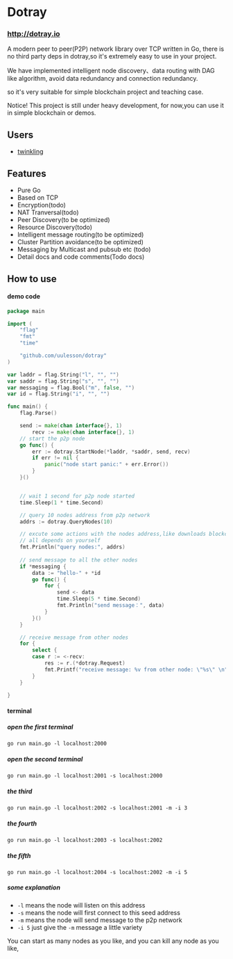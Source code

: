 # Dotray 
### http://dotray.io
A modern peer to peer(P2P) network library over TCP written in Go, there is no third party deps in dotray,so it's extremely easy to use in your project.

We have implemented  intelligent node discovery、data routing with DAG like algorithm, avoid data redundancy and connection redundancy.

so it's very suitable for simple blockchain project and teaching case.

Notice! This project is still under heavy development, for now,you can use it in simple blockchain or demos.

## Users
- [twinkling](https://github.com/uulesson/twinkling) 

## Features
- Pure Go
- Based on TCP
- Encryption(todo)
- NAT Tranversal(todo)
- Peer Discovery(to be optimized)
- Resource Discovery(todo)
- Intelligent message routing(to be optimized)
- Cluster Partition avoidance(to be optimized)
- Messaging by Multicast and pubsub etc  (todo)
- Detail docs and code comments(Todo docs)

## How to use
#### demo code
```go
package main

import (
	"flag"
	"fmt"
	"time"

	"github.com/uulesson/dotray"
)

var laddr = flag.String("l", "", "")
var saddr = flag.String("s", "", "")
var messaging = flag.Bool("m", false, "")
var id = flag.String("i", "", "")

func main() {
	flag.Parse()

	send := make(chan interface{}, 1)
        recv := make(chan interface{}, 1)
    // start the p2p node
	go func() {
		err := dotray.StartNode(*laddr, *saddr, send, recv)
		if err != nil {
			panic("node start panic:" + err.Error())
		}
	}()


	// wait 1 second for p2p node started
	time.Sleep(1 * time.Second)

	// query 10 nodes address from p2p network
	addrs := dotray.QueryNodes(10)

    // excute some actions with the nodes address,like downloads blockchain from these nodes
    // all depends on yourself
    fmt.Println("query nodes:", addrs)
    
    // send message to all the other nodes
	if *messaging {
		data := "hello-" + *id
		go func() {
			for {
				send <- data
				time.Sleep(5 * time.Second)
				fmt.Println("send message：", data)
			}
		}()
	}

    // receive message from other nodes
	for {
		select {
		case r := <-recv:
			res := r.(*dotray.Request)
			fmt.Printf("receive message: %v from other node: \"%s\" \n", res.Data, res.From)
		}
	}

}
```

#### terminal
##### open the first terminal
```
go run main.go -l localhost:2000
```

##### open the second terminal
```
go run main.go -l localhost:2001 -s localhost:2000 
``` 

##### the third
```
go run main.go -l localhost:2002 -s localhost:2001 -m -i 3
```

##### the fourth
```
go run main.go -l localhost:2003 -s localhost:2002
```

##### the fifth
```
go run main.go -l localhost:2004 -s localhost:2002 -m -i 5
```

##### some explanation
- `-l` means the node will listen on this address
- `-s` means the node will first connect to this seed address
- `-m` means the node will send message to the p2p network
- `-i 5` just give the `-m` message a little variety

You can start as many nodes as you like, and you can kill any node as you like,